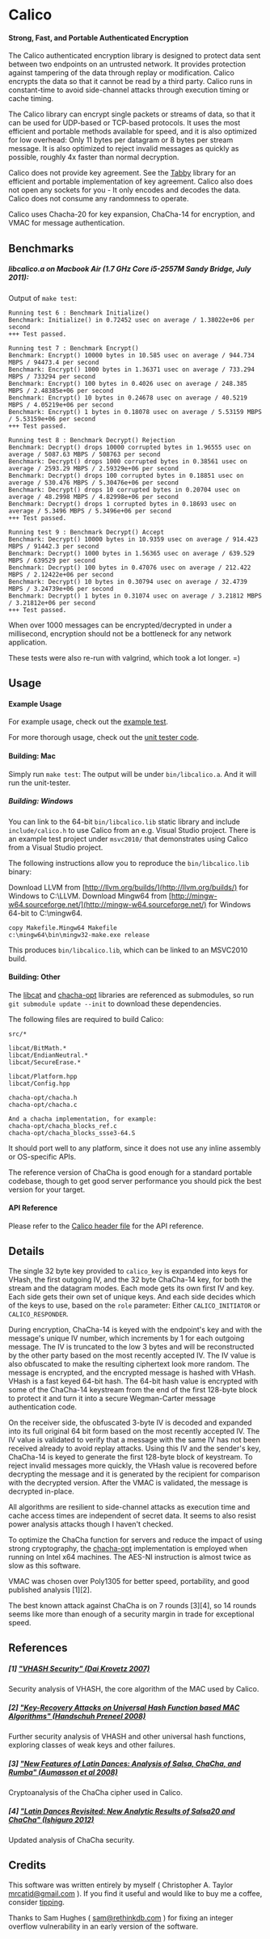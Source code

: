 # Calico
#### Strong, Fast, and Portable Authenticated Encryption

The Calico authenticated encryption library is designed to protect data sent
between two endpoints on an untrusted network.  It provides protection against
tampering of the data through replay or modification.  Calico encrypts the
data so that it cannot be read by a third party.  Calico runs in constant-time
to avoid side-channel attacks through execution timing or cache timing.

The Calico library can encrypt single packets or streams of data, so that it
can be used for UDP-based or TCP-based protocols.  It uses the most efficient
and portable methods available for speed, and it is also optimized for low
overhead: Only 11 bytes per datagram or 8 bytes per stream message.  It is
also optimized to reject invalid messages as quickly as possible, roughly 4x
faster than normal decryption.

Calico does not provide key agreement.  See the [Tabby](https://github.com/catid/tabby)
library for an efficient and portable implementation of key agreement.  Calico
also does not open any sockets for you - It only encodes and decodes the data.
Calico does not consume any randomness to operate.

Calico uses Chacha-20 for key expansion, ChaCha-14 for encryption, and VMAC
for message authentication.


## Benchmarks

##### libcalico.a on Macbook Air (1.7 GHz Core i5-2557M Sandy Bridge, July 2011):

Output of `make test`:

~~~
Running test 6 : Benchmark Initialize()
Benchmark: Initialize() in 0.72452 usec on average / 1.38022e+06 per second
+++ Test passed.

Running test 7 : Benchmark Encrypt()
Benchmark: Encrypt() 10000 bytes in 10.585 usec on average / 944.734 MBPS / 94473.4 per second
Benchmark: Encrypt() 1000 bytes in 1.36371 usec on average / 733.294 MBPS / 733294 per second
Benchmark: Encrypt() 100 bytes in 0.4026 usec on average / 248.385 MBPS / 2.48385e+06 per second
Benchmark: Encrypt() 10 bytes in 0.24678 usec on average / 40.5219 MBPS / 4.05219e+06 per second
Benchmark: Encrypt() 1 bytes in 0.18078 usec on average / 5.53159 MBPS / 5.53159e+06 per second
+++ Test passed.

Running test 8 : Benchmark Decrypt() Rejection
Benchmark: Decrypt() drops 10000 corrupted bytes in 1.96555 usec on average / 5087.63 MBPS / 508763 per second
Benchmark: Decrypt() drops 1000 corrupted bytes in 0.38561 usec on average / 2593.29 MBPS / 2.59329e+06 per second
Benchmark: Decrypt() drops 100 corrupted bytes in 0.18851 usec on average / 530.476 MBPS / 5.30476e+06 per second
Benchmark: Decrypt() drops 10 corrupted bytes in 0.20704 usec on average / 48.2998 MBPS / 4.82998e+06 per second
Benchmark: Decrypt() drops 1 corrupted bytes in 0.18693 usec on average / 5.3496 MBPS / 5.3496e+06 per second
+++ Test passed.

Running test 9 : Benchmark Decrypt() Accept
Benchmark: Decrypt() 10000 bytes in 10.9359 usec on average / 914.423 MBPS / 91442.3 per second
Benchmark: Decrypt() 1000 bytes in 1.56365 usec on average / 639.529 MBPS / 639529 per second
Benchmark: Decrypt() 100 bytes in 0.47076 usec on average / 212.422 MBPS / 2.12422e+06 per second
Benchmark: Decrypt() 10 bytes in 0.30794 usec on average / 32.4739 MBPS / 3.24739e+06 per second
Benchmark: Decrypt() 1 bytes in 0.31074 usec on average / 3.21812 MBPS / 3.21812e+06 per second
+++ Test passed.
~~~

When over 1000 messages can be encrypted/decrypted in under a millisecond, encryption should not
be a bottleneck for any network application.

These tests were also re-run with valgrind, which took a lot longer. =)

## Usage

#### Example Usage

For example usage, check out the [example test](https://github.com/catid/calico/blob/master/tests/calico_example.cpp).

For more thorough usage, check out the [unit tester code](https://github.com/catid/calico/blob/master/tests/calico_test.cpp).

#### Building: Mac

Simply run `make test`:  The output will be under `bin/libcalico.a`.  And it will run the unit-tester.

##### Building: Windows

You can link to the 64-bit `bin/libcalico.lib` static library and include
`include/calico.h` to use Calico from an e.g. Visual Studio project.
There is an example test project under `msvc2010/` that demonstrates using
Calico from a Visual Studio project.

The following instructions allow you to reproduce the `bin/libcalico.lib` binary:

Download LLVM from [http://llvm.org/builds/](http://llvm.org/builds/) for Windows to C:\LLVM\.
Download Mingw64 from [http://mingw-w64.sourceforge.net/](http://mingw-w64.sourceforge.net/) for Windows 64-bit to C:\mingw64\.

~~~
copy Makefile.Mingw64 Makefile
c:\mingw64\bin\mingw32-make.exe release
~~~

This produces `bin/libcalico.lib`, which can be linked to an MSVC2010 build.

#### Building: Other

The [libcat](https://github.com/catid/libcat) and [chacha-opt](https://github.com/floodyberry/chacha-opt)
libraries are referenced as submodules, so run `git submodule update --init` to download these dependencies.

The following files are required to build Calico:

~~~
src/*

libcat/BitMath.*
libcat/EndianNeutral.*
libcat/SecureErase.*

libcat/Platform.hpp
libcat/Config.hpp

chacha-opt/chacha.h
chacha-opt/chacha.c

And a chacha implementation, for example:
chacha-opt/chacha_blocks_ref.c
chacha-opt/chacha_blocks_ssse3-64.S
~~~

It should port well to any platform, since it does not use any inline assembly or OS-specific APIs.

The reference version of ChaCha is good enough for a standard portable codebase, though to get good
server performance you should pick the best version for your target.

#### API Reference

Please refer to the [Calico header file](https://github.com/catid/calico/blob/master/include/calico.h)
for the API reference.


## Details

The single 32 byte key provided to `calico_key` is expanded into keys for VHash, the first outgoing
IV, and the 32 byte ChaCha-14 key, for both the stream and the datagram modes.  Each mode gets its
own first IV and key.  Each side gets their own set of unique keys.  And each side decides which of
the keys to use, based on the `role` parameter: Either `CALICO_INITIATOR` or `CALICO_RESPONDER`.

During encryption, ChaCha-14 is keyed with the endpoint's key and with the message's unique IV number,
which increments by 1 for each outgoing message.  The IV is truncated to the low 3 bytes and will be
reconstructed by the other party based on the most recently accepted IV.  The IV value is also
obfuscated to make the resulting ciphertext look more random.  The message is encrypted, and the
encrypted message is hashed with VHash.  VHash is a fast keyed 64-bit hash.  The 64-bit hash value is
encrypted with some of the ChaCha-14 keystream from the end of the first 128-byte block to protect it
and turn it into a secure Wegman-Carter message authentication code.

On the receiver side, the obfuscated 3-byte IV is decoded and expanded into its full original 64 bit
form based on the most recently accepted IV.  The IV value is validated to verify that a message with
the same IV has not been received already to avoid replay attacks.  Using this IV and the sender's key,
ChaCha-14 is keyed to generate the first 128-byte block of keystream.  To reject invalid messages more
quickly, the VHash value is recovered before decrypting the message and it is generated by the recipient
for comparison with the decrypted version.  After the VMAC is validated, the message is decrypted in-place.

All algorithms are resilient to side-channel attacks as execution time and cache access times are
independent of secret data.  It seems to also resist power analysis attacks though I haven't checked.

To optimize the ChaCha function for servers and reduce the impact of using strong cryptography, the
[chacha-opt](https://github.com/floodyberry/chacha-opt) implementation is employed when running on
Intel x64 machines.  The AES-NI instruction is almost twice as slow as this software.

VMAC was chosen over Poly1305 for better speed, portability, and good published analysis [1][2].

The best known attack against ChaCha is on 7 rounds [3][4], so 14 rounds seems like more than enough of
a security margin in trade for exceptional speed.


## References

##### [1] ["VHASH Security" (Dai Krovetz 2007)](https://eprint.iacr.org/2007/338.pdf)
Security analysis of VHASH, the core algorithm of the MAC used by Calico.

##### [2] ["Key-Recovery Attacks on Universal Hash Function based MAC Algorithms" (Handschuh Preneel 2008)](http://www.iacr.org/archive/crypto2008/51570145/51570145.pdf)
Further security analysis of VHASH and other universal hash functions, exploring classes of weak keys and other failures.

##### [3] ["New Features of Latin Dances: Analysis of Salsa, ChaCha, and Rumba" (Aumasson et al 2008)](https://eprint.iacr.org/2007/472.pdf)
Cryptoanalysis of the ChaCha cipher used in Calico.

##### [4] ["Latin Dances Revisited: New Analytic Results of Salsa20 and ChaCha" (Ishiguro 2012)](https://eprint.iacr.org/2012/065.pdf)
Updated analysis of ChaCha security.


## Credits

This software was written entirely by myself ( Christopher A. Taylor <mrcatid@gmail.com> ).  If you
find it useful and would like to buy me a coffee, consider [tipping](https://www.gittip.com/catid/).

Thanks to Sam Hughes ( sam@rethinkdb.com ) for fixing an integer overflow vulnerability in an
early version of the software.
